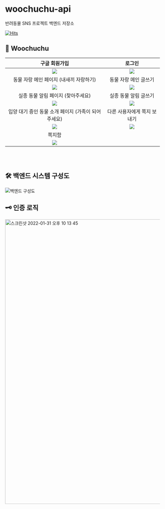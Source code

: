# woochuchu-api
반려동물 SNS 프로젝트 백엔드 저장소

[![Hits](https://hits.seeyoufarm.com/api/count/incr/badge.svg?url=https%3A%2F%2Fgithub.com%2Flike-lion-woochuchu%2Fwoochuchu-api%2F&count_bg=%2379C83D&title_bg=%23555555&icon=&icon_color=%23E7E7E7&title=hits&edge_flat=false)](https://hits.seeyoufarm.com)


## 🐶 Woochuchu
<!--사용 gif -->
|구글 회원가입|로그인|
|:-:|:-:|
|<img src=https://user-images.githubusercontent.com/75655613/151791784-45d7be40-0010-4edc-93f6-48496b8cc0eb.gif>|<img src=https://user-images.githubusercontent.com/75655613/151791899-7326f135-fd20-484f-8711-29ab24b4434b.gif>|
|동물 자랑 메인 페이지 (내새끼 자랑하기) |동물 자랑 메인 글쓰기|
|<img src=https://user-images.githubusercontent.com/75655613/151792120-4625a17c-f76e-4009-b571-b808333840e1.gif>|<img src=https://user-images.githubusercontent.com/75655613/151792132-1897d64f-6c04-47e6-a751-17eff114206b.gif>|
|실종 동물 알림 페이지 (찾아주세요) |실종 동물 알림 글쓰기|
|<img src=https://user-images.githubusercontent.com/75655613/151792895-1f43c6dd-cb97-4cc1-bacf-5ad7b61834b1.gif>|<img src=https://user-images.githubusercontent.com/75655613/151793121-5b3f23ea-bcb7-464d-815e-0b8c3cb6cfde.gif>|
|입양 대기 중인 동물 소개 페이지 (가족이 되어주세요) |다른 사용자에게 쪽지 보내기|
|<img src=https://user-images.githubusercontent.com/75655613/151792785-c2bd7238-2fc4-4bec-9c72-c3227ddb9953.gif>|<img src=https://user-images.githubusercontent.com/75655613/151793148-bebe79e0-dbd4-4b81-b07b-13575a382019.gif>|
|쪽지함|
|<img src=https://user-images.githubusercontent.com/75655613/151793179-59d84f5e-ceaf-4ddc-88e3-a84576a90e62.gif>|

<br><br>
## 🛠 백엔드 시스템 구성도
![백엔드 구성도](https://user-images.githubusercontent.com/62459414/151798535-748da225-9b45-444a-aeac-1ebb69fe5501.jpg)


## 🗝 인증 로직
<img width="927" alt="스크린샷 2022-01-31 오후 10 13 45" src="https://user-images.githubusercontent.com/62459414/151799778-97965c42-f5dd-4633-82da-b022771e127b.png">

